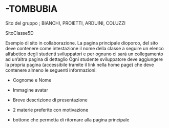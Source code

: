 # -TOMBUBIA
Sito del gruppo ; BIANCHI, PROIETTI, ARDUINI, COLUZZI

SitoClasse5D

Esempio di sito in collaborazione. La pagina principale dioporco, del sito deve contenere come intestazione il nome della classe a seguire un elenco alfabetico degli studenti sviluppatori e per ognuno ci sarà un collegamento ad un’altra pagina di dettaglio Ogni studente sviluppatore deve aggiungere la propria pagina (accessibile tramite il link nella home page) che deve contenere almeno le seguenti informazioni:

- Cognome e Nome

- Immagine avatar

- Breve descrizione di presentazione

- 2 materie preferite con motivazione

- bottone che permetta di ritornare alla pagina principale



